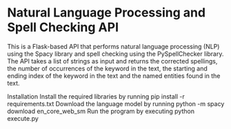 # Natural Language Processing and Spell Checking API
This is a Flask-based API that performs natural language processing (NLP) using the Spacy library and spell checking using the PySpellChecker library. The API takes a list of strings as input and returns the corrected spellings, the number of occurrences of the keyword in the text, the starting and ending index of the keyword in the text and the named entities found in the text.

Installation
Install the required libraries by running pip install -r requirements.txt
Download the language model by running python -m spacy download en_core_web_sm
Run the program by executing python execute.py
